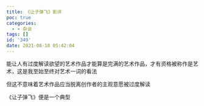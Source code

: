 ```yaml
---
title: 《让子弹飞》影评
poc: true
categories:
  - - 杂谈
tags: []
id: '349'
date: 2021-08-18 05:42:04
---
```


能让人有过度解读欲望的艺术作品才能算是完满的艺术作品，才有资格被称作是艺术，这是我至始至终对艺术一词的看法

但这不意味着艺术作品应当脱离创作者的主观意愿被过度解读

《让子弹飞》便是一个典型